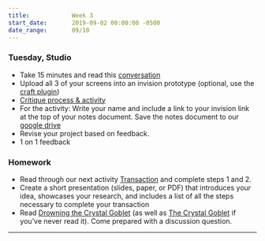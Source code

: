 ```yaml
---
title:            Week 3
start_date:       2019-09-02 00:00:00 -0500
date_range:       09/10
---
```


### Tuesday, Studio

- Take 15 minutes and read this [conversation](http://art.yale.edu/file_columns/0001/0417/balkin.pdf)
- Upload all 3 of your screens into an invision prototype (optional, use the [craft plugin](https://www.invisionapp.com/craft))
- [Critique process & activity](https://paper.dropbox.com/doc/Critique-Process--AkcMPc9DJeOkYPBG41FstFPTAQ-Ym1Wt1skNzr2IY3SA1Tjw)
- For the activity: Write your name and include a link to your invision link at the top of your notes document. Save the notes document to our [google drive](https://drive.google.com/open?id=1nzf7PjntzjnslA240A8s9awbOk9zCIZu)
- Revise your project based on feedback.
- 1 on 1 feedback

### Homework
- Read through our next activity [Transaction](http://md.labud.nyc/projects/transaction) and complete steps 1 and 2.
- Create a short presentation (slides, paper, or PDF) that introduces your idea, showcases your research, and includes a list of all the steps necessary to complete your transaction
- Read [Drowning the Crystal Goblet](https://practicaltypography.com/drowning-the-crystal-goblet.html) (as well as [The Crystal Goblet](http://ci.labud.nyc/assets/readings/warde-beatrice_the-crystal-goblet.pdf) if you&rsquo;ve never read it). Come prepared with a discussion question.

---
